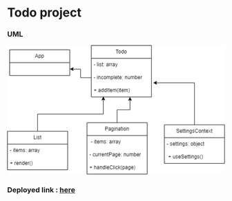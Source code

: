 # Todo project

### UML 

![alt](./assets/Untitled%20Diagram.drawio%20(5).png)

### Deployed link : [here](https://aquamarine-lokum-9b7e47.netlify.app/)